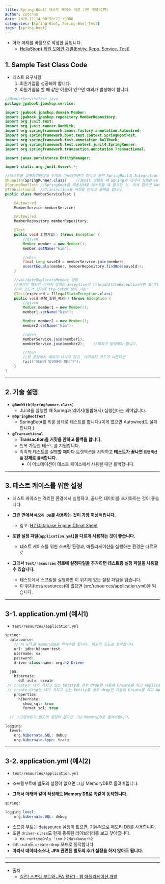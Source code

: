 ```yaml
---
title: Spring-Boot) 테스트 케이스 작성 기본 개념(2편)
author: cotchan 
date: 2020-12-14 00:50:21 +0800 
categories: [Spring-Boot, Spring-Boot_Test]
tags: [spring-boot] 
---
```


+ 아래 예제를 바탕으로 작성한 글입니다.
    + [HelloShop) 회원 도메인 개발(Entity, Repo, Service, Test)](https://cotchan.github.io/posts/helloShop-member-domain/)

## 1. Sample Test Class Code

+ 테스트 요구사항
    1. 회원가입을 성공해야 합니다. 
    2. 회원가입을 할 때 같은 이름이 있으면 예외가 발생해야 합니다.

```java
//MemberServiceTest.java
package jpabook.jpashop.service;

import jpabook.jpashop.domain.Member;
import jpabook.jpashop.repository.MemberRepository;
import org.junit.Test;
import org.junit.runner.RunWith;
import org.springframework.beans.factory.annotation.Autowired;
import org.springframework.boot.test.context.SpringBootTest;
import org.springframework.test.annotation.Rollback;
import org.springframework.test.context.junit4.SpringRunner;
import org.springframework.transaction.annotation.Transactional;

import javax.persistence.EntityManager;

import static org.junit.Assert.*;

//테스트를 실행하려면아래 두개의 어노테이션이 있어야 완전 SpringBoot와 Integration 되어 테스트 가능
@RunWith(SpringRunner.class)    //JUnit 실행할 때 Spring과 엮어서 실행한다는 의미
@SpringBootTest //SpringBoot를 띄운상태로 테스트할 때 필요한 것. 이게 없으면 Autowired도 실패
@Transactional  //Transaction을 커밋을 안하고 롤백을 합니다.
public class MemberServiceTest {

    @Autowired
    MemberService memberService;

    @Autowired
    MemberRepository memberRepository;

    @Test
    public void 회원가입() throws Exception {
        //given
        Member member = new Member();
        member.setName("kim");

        //when
        final Long saveId = memberService.join(member);
        assertEquals(member, memberRepository.findOne(saveId));
    }

    //validateDuplicateMember 검증
    //여기서 예외가 터져서 잡히는 Exception이 IllegalStateException이면 됩니다.
    //이 코드가 있기에 try-catch 생략 가능!
    @Test(expected = IllegalStateException.class)
    public void 중복_회원_예외() throws Exception {
        //given
        Member member1 = new Member();
        member1.setName("kim");

        Member member2 = new Member();
        member2.setName("kim");

        //when
        memberService.join(member1);
        memberService.join(member2);    //예외가 발생해야 합니다.

        //then
        //위 문장에서 예외가 나가지 않고  여기까지 코드가 나온다면
        fail("예외가 발생해야 합니다");
    }
}
```

---

## 2. 기술 설명

+ **`@RunWith(SpringRunner.class)`**  
    + JUnit을 실행할 때 Spring과 엮어서(통합해서) 실행한다는 의미입니다.
+ **`@SpringBootTest`** 
    + SpringBoot를 띄운 상태로 테스트를 합니다.(이게 없으면 Autowired도 실패합니다.)
+ **`@Transactional`** 
    + **Transaction을 커밋을 안하고 롤백을 합니다.**
    + 반복 가능한 테스트를 지원합니다. 
    + 각각의 테스트를 실행할 때마다 트랜잭션을 시작하고 **테스트가 끝나면 `트랜잭션을` 강제로 `롤백`합니다.**
        + 이 어노테이션이 테스트 케이스에서 사용될 때만 롤백합니다.

---

## 3. 테스트 케이스를 위한 설정

+ 테스트 케이스는 격리된 환경에서 실행하고, 끝나면 데이터를 초기화하는 것이 좋습니다.
+ **그런 면에서 `메모리 DB`를 사용하는 것이 가장 이상적입니다.**  
    + 참고: [H2 Database Engine Cheat Sheet](http://h2database.com/html/cheatSheet.html)

+ **또한 설정 파일(`application.yml`)을 다르게 사용하는 것이 좋습니다.**
    + 테스트 케이스를 위한 스프링 환경과, 애플리케이션을 실행하는 환경은 다르므로

+ **그래서 `test/resources` 경로에 설정파일을 추가하면 테스트용 설정 파일을 사용할 수 있습니다.**
    + 테스트에서 스프링을 실행하면 이 위치에 있는 설정 파일을 읽습니다.
    + 이 위치(test/resources)에 없으면 (src/resources/application.yml)을 읽습니다.

---

## 3-1. application.yml (예시1)

+ `test/resources/application.yml`

```java
spring:
  datasource:
    // 이 url을 memoryDB로 바꿔주면 됩니다. 메모리 모드로 동작합니다.
    url: jdbc:h2:mem:test
    username: sa
    password:
    driver-class-name: org.h2.Driver

  jpa:
    hibernate:
      ddl-auto: create
 // create는 내가 가지고 있는 Entity를 전부 drop한 다음에 Create를 하고 Application 실행
 // create-drop는 내가 가지고 있는 Entity를 전부 drop한 다음에 Create를 하고 Application 실행 + Application 종료시점에 drop 실행
    properties:
      hibernate:
        show_sql: true
        format_sql: true

  // 스프링부트가 별도의 설정이 없으면 그냥 MemoryDB로 돌려버립니다.

logging:
  level:
    org.hibernate.SQL: debug
    org.hibernate.type: trace
```

---

## 3-2. application.yml (예시2)

+ `test/resources/application.yml`

+ 스프링부트에 별도의 설정이 없으면 그냥 MemoryDB로 돌려버립니다. 
+ **그래서 아래와 같이 작성해도 Memory DB로 똑같이 동작합니다.**

```java
spring:

logging.level:
    org.hibernate.SQL: debug
```

+ 스프링 부트는 datasource 설정이 없으면, 기본적으로 메모리 DB를 사용합니다. 
+ 또한 `driver-class`도 현재 등록된 라이브러리를 보고 찾아줍니다.
    + ex. `runtimeOnly 'com.h2database:h2'`
+ `ddl-auto`도 `create-drop` 모드로 동작합니다.
+ **따라서 데이터소스나, JPA 관련된 별도의 추가 설정을 하지 않아도 됩니다.**





---









---

+ 출처
    + [실전! 스프링 부트와 JPA 활용1 - 웹 애플리케이션 개발](https://www.inflearn.com/course/%EC%8A%A4%ED%94%84%EB%A7%81%EB%B6%80%ED%8A%B8-JPA-%ED%99%9C%EC%9A%A9-1/dashboard)
